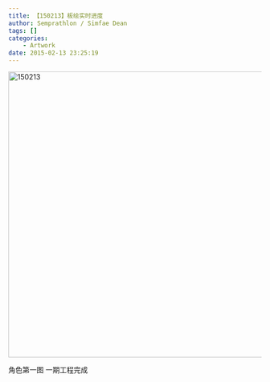 ```yaml
---
title: 【150213】板绘实时进度
author: Semprathlon / Simfae Dean
tags: []
categories:
	- Artwork
date: 2015-02-13 23:25:19
---
```

<a href="__ASSETS_HOST_NAME__/2015/02/150213.png"><img src="/uploads/2015/02/150213.png" alt="150213" width="926" height="570" class="alignnone size-full wp-image-87" /></a>

角色第一图 一期工程完成
